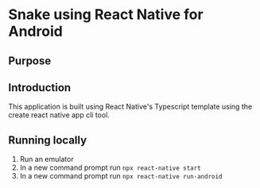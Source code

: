 # Snake using React Native for Android

## Purpose

## Introduction

This application is built using React Native's Typescript template using the create react native app cli tool.

## Running locally

1. Run an emulator
2. In a new command prompt run `npx react-native start`
3. In a new command prompt run `npx react-native run-android`